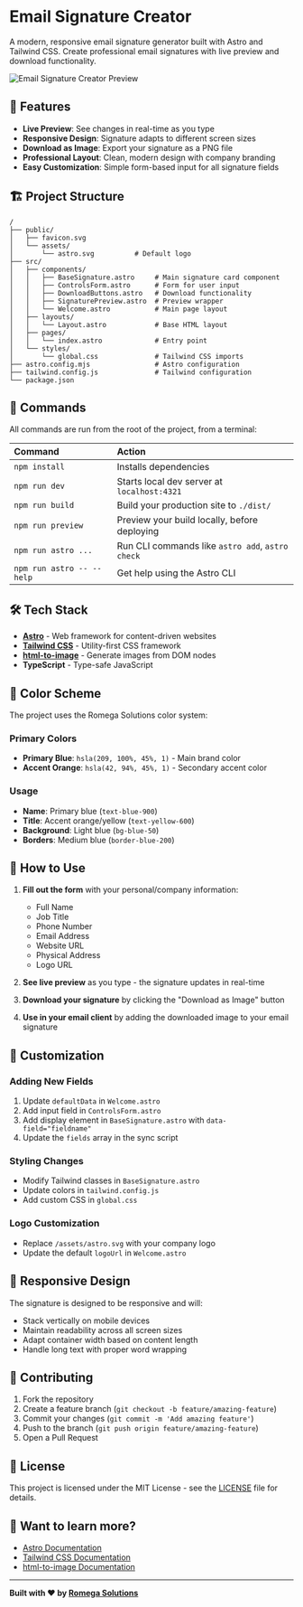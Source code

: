 # Email Signature Creator

A modern, responsive email signature generator built with Astro and Tailwind CSS. Create professional email signatures with live preview and download functionality.

![Email Signature Creator Preview](./preview.png)

## 🚀 Features

- **Live Preview**: See changes in real-time as you type
- **Responsive Design**: Signature adapts to different screen sizes
- **Download as Image**: Export your signature as a PNG file
- **Professional Layout**: Clean, modern design with company branding
- **Easy Customization**: Simple form-based input for all signature fields

## 🏗️ Project Structure

```text
/
├── public/
│   ├── favicon.svg
│   └── assets/
│       └── astro.svg          # Default logo
├── src/
│   ├── components/
│   │   ├── BaseSignature.astro     # Main signature card component
│   │   ├── ControlsForm.astro      # Form for user input
│   │   ├── DownloadButtons.astro   # Download functionality
│   │   ├── SignaturePreview.astro  # Preview wrapper
│   │   └── Welcome.astro           # Main page layout
│   ├── layouts/
│   │   └── Layout.astro            # Base HTML layout
│   ├── pages/
│   │   └── index.astro             # Entry point
│   └── styles/
│       └── global.css              # Tailwind CSS imports
├── astro.config.mjs                # Astro configuration
├── tailwind.config.js              # Tailwind configuration
└── package.json
```

## 🧞 Commands

All commands are run from the root of the project, from a terminal:

| Command                   | Action                                           |
| :------------------------ | :----------------------------------------------- |
| `npm install`             | Installs dependencies                            |
| `npm run dev`             | Starts local dev server at `localhost:4321`      |
| `npm run build`           | Build your production site to `./dist/`          |
| `npm run preview`         | Preview your build locally, before deploying     |
| `npm run astro ...`       | Run CLI commands like `astro add`, `astro check` |
| `npm run astro -- --help` | Get help using the Astro CLI                     |

## 🛠️ Tech Stack

- **[Astro](https://astro.build)** - Web framework for content-driven websites
- **[Tailwind CSS](https://tailwindcss.com)** - Utility-first CSS framework
- **[html-to-image](https://github.com/bubkoo/html-to-image)** - Generate images from DOM nodes
- **TypeScript** - Type-safe JavaScript

## 🎨 Color Scheme

The project uses the Romega Solutions color system:

### Primary Colors

- **Primary Blue**: `hsla(209, 100%, 45%, 1)` - Main brand color
- **Accent Orange**: `hsla(42, 94%, 45%, 1)` - Secondary accent color

### Usage

- **Name**: Primary blue (`text-blue-900`)
- **Title**: Accent orange/yellow (`text-yellow-600`)
- **Background**: Light blue (`bg-blue-50`)
- **Borders**: Medium blue (`border-blue-200`)

## 📝 How to Use

1. **Fill out the form** with your personal/company information:

   - Full Name
   - Job Title
   - Phone Number
   - Email Address
   - Website URL
   - Physical Address
   - Logo URL

2. **See live preview** as you type - the signature updates in real-time

3. **Download your signature** by clicking the "Download as Image" button

4. **Use in your email client** by adding the downloaded image to your email signature

## 🎯 Customization

### Adding New Fields

1. Update `defaultData` in `Welcome.astro`
2. Add input field in `ControlsForm.astro`
3. Add display element in `BaseSignature.astro` with `data-field="fieldname"`
4. Update the `fields` array in the sync script

### Styling Changes

- Modify Tailwind classes in `BaseSignature.astro`
- Update colors in `tailwind.config.js`
- Add custom CSS in `global.css`

### Logo Customization

- Replace `/assets/astro.svg` with your company logo
- Update the default `logoUrl` in `Welcome.astro`

## 📱 Responsive Design

The signature is designed to be responsive and will:

- Stack vertically on mobile devices
- Maintain readability across all screen sizes
- Adapt container width based on content length
- Handle long text with proper word wrapping

## 🤝 Contributing

1. Fork the repository
2. Create a feature branch (`git checkout -b feature/amazing-feature`)
3. Commit your changes (`git commit -m 'Add amazing feature'`)
4. Push to the branch (`git push origin feature/amazing-feature`)
5. Open a Pull Request

## 📄 License

This project is licensed under the MIT License - see the [LICENSE](LICENSE) file for details.

## 👀 Want to learn more?

- [Astro Documentation](https://docs.astro.build)
- [Tailwind CSS Documentation](https://tailwindcss.com/docs)
- [html-to-image Documentation](https://github.com/bubkoo/html-to-image)

---

**Built with ❤️ by [Romega Solutions](https://www.romega-solutions.com)**
